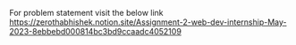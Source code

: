 For problem statement visit the below link
https://zerothabhishek.notion.site/Assignment-2-web-dev-internship-May-2023-8ebbebd000814bc3bd9ccaadc4052109

